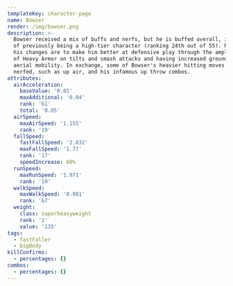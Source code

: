```yaml
---
templateKey: character-page
name: Bowser
render: /img/bowser.png
description: >-
  Bowser received a mix of buffs and nerfs, but he is buffed overall, in spite
  of previously being a high-tier character (ranking 24th out of 55). Most of
  his changes are to make him better at defensive play through the amplification
  of Heavy Armor on tilts and smash attacks and having increased grounded and
  aerial mobility. In exchange, some of Bowser's heavier hitting moves were
  nerfed, such as up air, and his infamous up throw combos.
attributes:
  airAcceleration:
    baseValue: '0.01'
    maxAdditional: '0.04'
    rank: '61'
    total: '0.05'
  airSpeed:
    maxAirSpeed: '1.155'
    rank: '19'
  fallSpeed:
    fastFallSpeed: '2.832'
    maxFallSpeed: '1.77'
    rank: '17'
    speedIncrease: 60%
  runSpeed:
    maxRunSpeed: '1.971'
    rank: '19'
  walkSpeed:
    maxWalkSpeed: '0.901'
    rank: '67'
  weight:
    class: superheavyweight
    rank: '1'
    value: '135'
tags:
  - fastFaller
  - bigBody
killConfirms:
  - percentages: {}
combos:
  - percentages: {}
---
```


